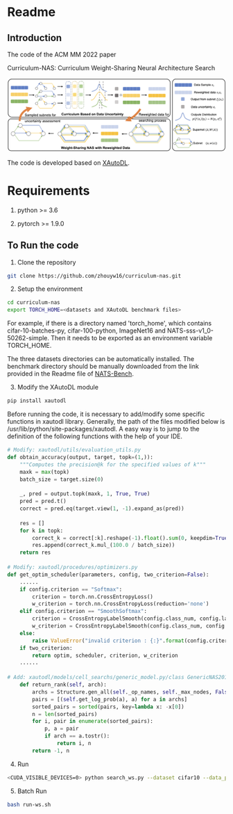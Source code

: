 # Readme


## Introduction

The code of the ACM MM 2022 paper

Curriculum-NAS: Curriculum Weight-Sharing Neural Architecture Search

<img src="docs/framework.png">

The code is developed based on [XAutoDL](https://github.com/D-X-Y/AutoDL-Projects).


# Requirements

1. python >= 3.6

2. pytorch >= 1.9.0


## To Run the code

1. Clone the repository

```bash
git clone https://github.com/zhouyw16/curriculum-nas.git
```

2. Setup the environment

```bash
cd curriculum-nas
export TORCH_HOME=<datasets and XAutoDL benchmark files>
```
For example, if there is a directory named 'torch_home', which contains cifar-10-batches-py, cifar-100-python, ImageNet16 and NATS-sss-v1_0-50262-simple. Then it needs to be exported as an environment variable TORCH_HOME.

The three datasets directories can be automatically installed. The benchmark directory should be manually downloaded from the link provided in the Readme file of [NATS-Bench](https://github.com/D-X-Y/NATS-Bench).

3. Modify the XAutoDL module
```bash
pip install xautodl
```

Before running the code, it is necessary to add/modify some specific functions in xautodl library. Generally, the path of the files modified below is /usr/lib/python/site-packages/xautodl. A easy way is to jump to the definition of the following functions with the help of your IDE.

```python
# Modify: xautodl/utils/evaluation_utils.py
def obtain_accuracy(output, target, topk=(1,)):
    """Computes the precision@k for the specified values of k"""
    maxk = max(topk)
    batch_size = target.size(0)

    _, pred = output.topk(maxk, 1, True, True)
    pred = pred.t()
    correct = pred.eq(target.view(1, -1).expand_as(pred))

    res = []
    for k in topk:
        correct_k = correct[:k].reshape(-1).float().sum(0, keepdim=True)
        res.append(correct_k.mul_(100.0 / batch_size))
    return res

# Modify: xautodl/procedures/optimizers.py
def get_optim_scheduler(parameters, config, two_criterion=False):
    ......
    if config.criterion == "Softmax":
        criterion = torch.nn.CrossEntropyLoss()
        w_criterion = torch.nn.CrossEntropyLoss(reduction='none')
    elif config.criterion == "SmoothSoftmax":
        criterion = CrossEntropyLabelSmooth(config.class_num, config.label_smooth)
        w_criterion = CrossEntropyLabelSmooth(config.class_num, config.label_smooth, reduction='none')
    else:
        raise ValueError("invalid criterion : {:}".format(config.criterion))
    if two_criterion:
        return optim, scheduler, criterion, w_criterion
    ......

# Add: xautodl/models/cell_searchs/generic_model.py/class GenericNAS201Model
    def return_rank(self, arch):
        archs = Structure.gen_all(self._op_names, self._max_nodes, False)
        pairs = [(self.get_log_prob(a), a) for a in archs]
        sorted_pairs = sorted(pairs, key=lambda x: -x[0])
        n = len(sorted_pairs)
        for i, pair in enumerate(sorted_pairs):
            p, a = pair
            if arch == a.tostr():
                return i, n
        return -1, n

```


4. Run
```bash
<CUDA_VISIBLE_DEVICES=0> python search_ws.py --dataset cifar10 --data_path $TORCH_HOME/cifar.python --algo darts-v1 --rand_seed 777 --subnet_candidate_num 5
```

5. Batch Run
```bash
bash run-ws.sh
```
